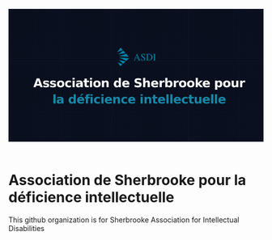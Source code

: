 ![ASDI](./readme.png)
<br/>
<br/>

# Association de Sherbrooke pour la déficience intellectuelle

This github organization is for Sherbrooke Association for Intellectual Disabilities
